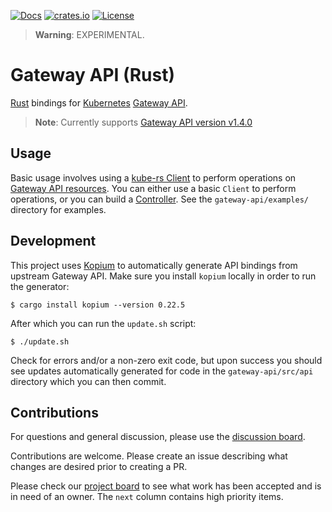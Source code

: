 [![Docs](https://img.shields.io/badge/docs-docs.rs-ff69b4.svg)](https://docs.rs/gateway-api/)
[![crates.io](https://img.shields.io/crates/v/gateway-api.svg)](https://crates.io/crates/gateway-api)
[![License](https://img.shields.io/badge/license-mit-blue.svg)](https://raw.githubusercontent.com/kube-rs/gateway-api-rs/main/LICENSE)

> **Warning**: EXPERIMENTAL.

# Gateway API (Rust)

[Rust] bindings for [Kubernetes] [Gateway API].

> **Note**: Currently supports [Gateway API version v1.4.0][gwv]

[gwv]:https://github.com/kubernetes-sigs/gateway-api/releases/tag/v1.4.0
[Rust]:https://rust-lang.org
[Kubernetes]:https://kubernetes.io/
[Gateway API]:https://gateway-api.sigs.k8s.io/

## Usage

Basic usage involves using a [kube-rs Client] to perform operations on
[Gateway API resources]. You can either use a basic `Client` to perform
operations, or you can build a [Controller]. See the `gateway-api/examples/`
directory for examples.

[kube-rs Client]:https://docs.rs/kube/latest/kube/struct.Client.html
[Gateway API resources]:https://gateway-api.sigs.k8s.io/api-types/gateway/
[Controller]:https://kube.rs/controllers/intro/

## Development

This project uses [Kopium] to automatically generate API bindings from upstream
Gateway API. Make sure you install `kopium` locally in order to run the
generator:

```console
$ cargo install kopium --version 0.22.5
```

After which you can run the `update.sh` script:

```console
$ ./update.sh
```

Check for errors and/or a non-zero exit code, but upon success you should see
updates automatically generated for code in the `gateway-api/src/api` directory
which you can then commit.

[Kopium]:https://github.com/kube-rs/kopium

## Contributions

For questions and general discussion, please use the [discussion board].

Contributions are welcome. Please create an issue describing what changes are
desired prior to creating a PR.

Please check our [project board] to see what work has been accepted and is
in need of an owner. The `next` column contains high priority items.

[project board]:https://github.com/orgs/kube-rs/projects/3
[discussion board]:https://github.com/kube-rs/gateway-api-rs/discussions

